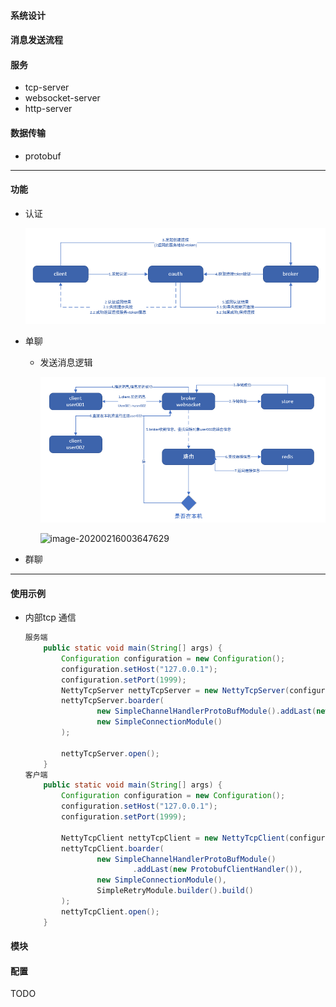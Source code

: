 #### 系统设计

#### 消息发送流程

#### 服务

* tcp-server
* websocket-server
* http-server

#### 数据传输

* protobuf

---

#### 功能

* 认证

  ![image-20200216003333824](docs\images\oauth-001.png)

* 单聊

  * 发送消息逻辑

    ![image-20200216003543540](docs\images\o2o-oo1.png)

    ![image-20200216003647629](E:\bytes-im\jtim\docs\images\o2o-002.png)

* 群聊

---
#### 使用示例

* 内部tcp 通信

  ```java
  服务端
      public static void main(String[] args) {
          Configuration configuration = new Configuration();
          configuration.setHost("127.0.0.1");
          configuration.setPort(1999);
          NettyTcpServer nettyTcpServer = new NettyTcpServer(configuration);
          nettyTcpServer.boarder(
                  new SimpleChannelHandlerProtoBufModule().addLast(new ProtobufServerHandler()),
                  new SimpleConnectionModule()
          );
  
          nettyTcpServer.open();
      }
  客户端
      public static void main(String[] args) {
          Configuration configuration = new Configuration();
          configuration.setHost("127.0.0.1");
          configuration.setPort(1999);
  
          NettyTcpClient nettyTcpClient = new NettyTcpClient(configuration);
          nettyTcpClient.boarder(
                  new SimpleChannelHandlerProtoBufModule()
                          .addLast(new ProtobufClientHandler()),
                  new SimpleConnectionModule(),
                  SimpleRetryModule.builder().build()
          );
          nettyTcpClient.open();
      }
  ```

  

#### 模块

#### 配置

TODO